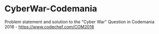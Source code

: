 # CyberWar-Codemania
Problem statement and solution to the "Cyber War" Question in Codemania 2018 - https://www.codechef.com/COM2018 
